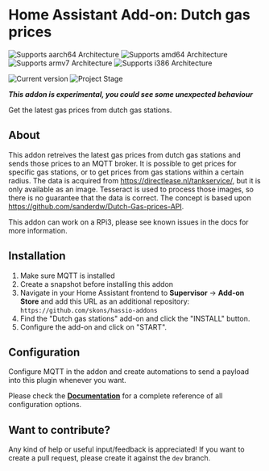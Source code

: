# Home Assistant Add-on: Dutch gas prices

![Supports aarch64 Architecture][aarch64-shield] ![Supports amd64 Architecture][amd64-shield] ![Supports armv7 Architecture][armv7-shield] ![Supports i386 Architecture][i386-shield]

![Current version][version] ![Project Stage][project-stage-shield]

***This addon is experimental, you could see some unexpected behaviour***

Get the latest gas prices from dutch gas stations.

## About

This addon retreives the latest gas prices from dutch gas stations and sends those prices to an MQTT broker. It is possible to get prices for specific gas stations, or to get prices from gas stations within a certain radius. The data is acquired from https://directlease.nl/tankservice/, but it is only available as an image. Tesseract is used to process those images, so there is no guarantee that the data is correct. The concept is based upon https://github.com/sanderdw/Dutch-Gas-prices-API.

This addon can work on a RPi3, please see known issues in the docs for more information.

## Installation

1. Make sure MQTT is installed
2. Create a snapshot before installing this addon
3. Navigate in your Home Assistant frontend to **Supervisor** -> **Add-on Store** and add this URL as an additional repository: `https://github.com/skons/hassio-addons`
4. Find the "Dutch gas stations" add-on and click the "INSTALL" button.
5. Configure the add-on and click on "START".

## Configuration

Configure MQTT in the addon and create automations to send a payload into this plugin whenever you want.

Please check the **[Documentation](https://github.com/skons/hassio-addons/blob/master/dutch_gas_prices/DOCS.md)** for a complete reference of all configuration options.

## Want to contribute?

Any kind of help or useful input/feedback is appreciated! If you want to create a pull request, please create it against the `dev` branch.

[aarch64-shield]: https://img.shields.io/badge/aarch64-yes-green.svg
[amd64-shield]: https://img.shields.io/badge/amd64-yes-green.svg
[armv7-shield]: https://img.shields.io/badge/armv7-yes-green.svg
[i386-shield]: https://img.shields.io/badge/i386-yes-green.svg
[version]: https://img.shields.io/badge/version-v2024.01.25.1-blue.svg
[ex]: https://img.shields.io/badge/project%20stage-experimental-yellow.svg
[project-stage-shield]: https://img.shields.io/badge/project%20stage-experimental-yellow.svg
